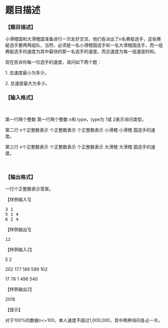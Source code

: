 # 题目描述


<h3>
【题目描述】
</h3>
<p>
小滑稽国和大滑稽国准备进行一次友好交流，他们各派出了n名赛艇选手，这些赛艇选手要两两组队，当然，必须是一名小滑稽国选手和一名大滑稽国选手，而一组赛艇选手的速度为其中最快的那一名选手的速度。而总速度为每一组速度的和。
</p>
<p>
现在告诉你每一位选手的速度，请问如下两个题：
</p>
<p>
1. 总速度最小为多少。
</p>
<p>
2. 总速度最大为多少。
</p>
<h3>
【输入格式】
</h3>
<p>
<br/>
</p>
<p>
第一行两个整数 第一行两个整数 n和 type，type为 1或 2表示询问类型。
</p>
<p>
第二行 n个正整数表示 个正整数表示 个正整数表示 小滑稽 小滑稽 国选手的速度。
</p>
<p>
第三行 n个正整数表示 个正整数表示 个正整数表示 大滑稽 大滑稽 国选手的速度。
</p>
<p>
<br/>
</p>
<h3>
【输出格式】
</h3>
<p>
一行个正整数表示答案。
</p>
<p>
【样例输入1】
</p>
<pre>3 1 
5 1 4
6 2 4
</pre>
<p>
【样例输出1】
</p>
<pre>12
</pre>
<p>
【样例输入2】
</p>
<p>
5 2
</p>
<p>
202 177 189 589 102
</p>
<p>
17 78 1 496 540
</p>
<p>
【样例输出2】
</p>
<p>
2016
</p>
<p>
【提示】
</p>
<p>
对于100%的数据n&lt;=100，单人速度不超过1,000,000，其中两种询问各占一半。
</p>
<p>
<br/>
</p>
